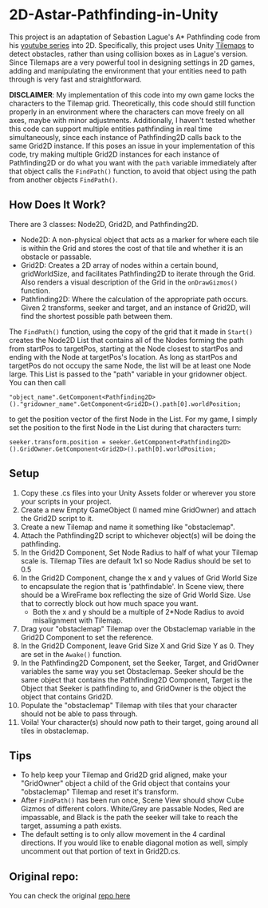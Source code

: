 # 2D-Astar-Pathfinding-in-Unity
This project is an adaptation of Sebastion Lague's A* Pathfinding code from his [youtube series](https://youtu.be/-L-WgKMFuhE) into 2D. Specifically, this project uses Unity [Tilemaps](https://docs.unity3d.com/Manual/class-Tilemap.html) to detect obstacles, rather than using collision boxes as in Lague's version. Since Tilemaps are a very powerful tool in designing settings in 2D games, adding and manipulating the environment that your entities need to path through is very fast and straightforward.

__DISCLAIMER__: My implementation of this code into my own game locks the characters to the Tilemap grid. Theoretically, this code should still function properly in an environment where the characters can move freely on all axes, maybe with minor adjustments. Additionally, I haven't tested whether this code can support multiple entities pathfinding in real time simultaneously, since each instance of Pathfinding2D calls back to the same Grid2D instance. If this poses an issue in your implementation of this code, try making multiple Grid2D instances for each instance of Pathfinding2D or do what you want with the `path` variable immediately after that object calls the `FindPath()` function, to avoid that object using the path from another objects `FindPath()`.


## How Does It Work?
There are 3 classes: Node2D, Grid2D, and Pathfinding2D.
- Node2D: A non-physical object that acts as a marker for where each tile is within the Grid and stores the cost of that tile and whether it is an obstacle or passable.
- Grid2D: Creates a 2D array of nodes within a certain bound, gridWorldSize, and facilitates Pathfinding2D to iterate through the Grid. Also renders a visual description of the Grid in the `onDrawGizmos()` function.
- Pathfinding2D: Where the calculation of the appropriate path occurs. Given 2 transforms, seeker and target, and an instance of Grid2D, will find the shortest possible path between them.

The `FindPath()` function, using the copy of the grid that it made in `Start()` creates the Node2D List that contains all of the Nodes forming the path from startPos to targetPos, starting at the Node closest to startPos and ending with the Node at targetPos's location. As long as startPos and targetPos do not occupy the same Node, the list will be at least one Node large. This List is passed to the "path" variable in your gridowner object. You can then call 
```
"object_name".GetComponent<Pathfinding2D>()."gridowner_name".GetComponent<Grid2D>().path[0].worldPosition;
```
to get the position vector of the first Node in the List. For my game, I simply set the position to the first Node in the List during that characters turn:
```
seeker.transform.position = seeker.GetComponent<Pathfinding2D>().GridOwner.GetComponent<Grid2D>().path[0].worldPosition;
```


## Setup
1. Copy these .cs files into your Unity Assets folder or wherever you store your scripts in your project.
2. Create a new Empty GameObject (I named mine GridOwner) and attach the Grid2D script to it.
3. Create a new Tilemap and name it something like "obstaclemap".
4. Attach the Pathfinding2D script to whichever object(s) will be doing the pathfinding.
5. In the Grid2D Component, Set Node Radius to half of what your Tilemap scale is. Tilemap Tiles are default 1x1 so Node Radius should be set to 0.5
6. In the Grid2D Component, change the x and y values of Grid World Size to encapsulate the region that is 'pathfindable'. In Scene view, there should be a WireFrame box reflecting the size of Grid World Size. Use that to correctly block out how much space you want.
   - Both the x and y should be a multiple of 2\*Node Radius to avoid misalignment with Tilemap.
7. Drag your "obstaclemap" Tilemap over the Obstaclemap variable in the Grid2D Component to set the reference.
8. In the Grid2D Component, leave Grid Size X and Grid Size Y as 0. They are set in the `Awake()` function.
9. In the Pathfinding2D Component, set the Seeker, Target, and GridOwner variables the same way you set Obstaclemap. Seeker should be the same object that contains the Pathfinding2D Component, Target is the Object that Seeker is pathfinding to, and GridOwner is the object the object that contains Grid2D.
10. Populate the "obstaclemap" Tilemap with tiles that your character should not be able to pass through.
11. Voila! Your character(s) should now path to their target, going around all tiles in obstaclemap.


## Tips
- To help keep your Tilemap and Grid2D grid aligned, make your "GridOwner" object a child of the Grid object that contains your "obstaclemap" Tilemap and reset it's transform.
- After `FindPath()` has been run once, Scene View should show Cube Gizmos of different colors. White/Grey are passable Nodes, Red are impassable, and Black is the path the seeker will take to reach the target, assuming a path exists.
- The default setting is to only allow movement in the 4 cardinal directions. If you would like to enable diagonal motion as well, simply uncomment out that portion of text in Grid2D.cs.

## Original repo:
You can check the original [repo here](https://github.com/pixelfac/2D-Astar-Pathfinding-in-Unity)
